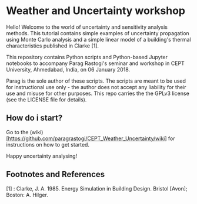 # Weather and Uncertainty workshop

Hello! Welcome to the world of uncertainty and sensitivity analysis methods. This tutorial contains simple examples of uncertainty propagation using Monte Carlo analysis and a simple linear model of a building's thermal characteristics published in Clarke [1].

This repository contains Python scripts and Python-based Jupyter notebooks to accompany Parag Rastogi's seminar and workshop in CEPT University, Ahmedabad, India, on 06 January 2018. 

Parag is the sole author of these scripts. The scripts are meant to be used for instructional use only - the author does not accept any liability for their use and misuse for other purposes. This repo carries the the GPLv3 license (see the LICENSE file for details).

## How do i start?

Go to the (wiki)[https://github.com/paragrastogi/CEPT_Weather_Uncertainty/wiki] for instructions on how to get started.

Happy uncertainty analysing!

## Footnotes and References

[1] : Clarke, J. A. 1985. Energy Simulation in Building Design. Bristol \[Avon\]; Boston: A. Hilger.

